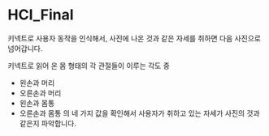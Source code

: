 HCI_Final
=========

키넥트로 사용자 동작을 인식해서, 사진에 나온 것과 같은 자세를 취하면 다음 사진으로 넘어갑니다.

키넥트로 읽어 온 몸 형태의 각 관절들이 이루는 각도 중
  - 왼손과 머리
  - 오른손과 머리
  - 왼손과 몸통
  - 오른손과 몸통
의 네 가지 값을 확인해서 사용자가 취하고 있는 자세가 사진의 것과 같은지 파악합니다.

